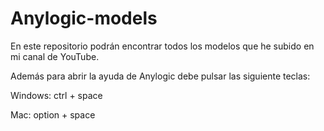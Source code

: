 # Anylogic-models

En este repositorio podrán encontrar todos los modelos que he subido en mi canal de YouTube.

Además para abrir la ayuda de Anylogic debe pulsar las siguiente teclas:

Windows: ctrl + space

Mac: option + space
